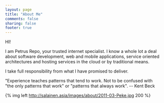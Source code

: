 ```yaml
---
layout: page
title: "About Me"
comments: false
sharing: false
footer: true
---
```


HI!

I am Petrus Repo, your trusted internet specialist. I know a whole lot a deal about software development, web and mobile applications, service oriented architectures and hosting services in the cloud or by traditional means.

I take full responsibility from what I have promised to deliver.

"Experience teaches patterns that tend to work. Not to be confused with "the only patterns that work" or "patterns that always work".
-- Kent Beck

{% img left http://salainen.asia/images/about/2011-03-Peke.jpg 200 %}